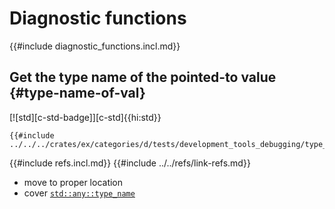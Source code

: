 # Diagnostic functions

{{#include diagnostic_functions.incl.md}}

## Get the type name of the pointed-to value {#type-name-of-val}

[![std][c-std-badge]][c-std]{{hi:std}}

```rust,editable
{{#include ../../../crates/ex/categories/d/tests/development_tools_debugging/type_name_of_val.rs:example}}
```

{{#include refs.incl.md}}
{{#include ../../refs/link-refs.md}}

<div class="hidden">

- move to proper location
- cover [`std::any::type_name`][std::any::type_name]

[std::any::type_name]: https://doc.rust-lang.org/std/any/fn.type_name.html
</div>
